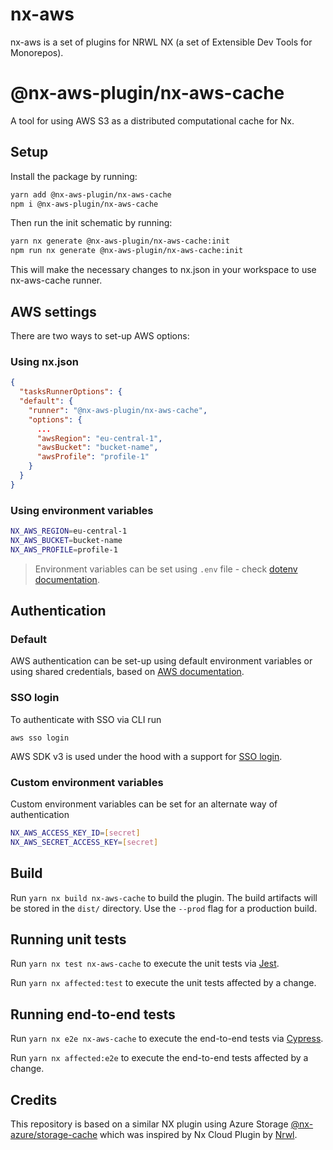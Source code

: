 # nx-aws

nx-aws is a set of plugins for NRWL NX (a set of Extensible Dev Tools for Monorepos).

# @nx-aws-plugin/nx-aws-cache

A tool for using AWS S3 as a distributed computational cache for Nx.

## Setup

Install the package by running:

```bash
yarn add @nx-aws-plugin/nx-aws-cache
npm i @nx-aws-plugin/nx-aws-cache
```

Then run the init schematic by running:

```bash
yarn nx generate @nx-aws-plugin/nx-aws-cache:init
npm run nx generate @nx-aws-plugin/nx-aws-cache:init
```

This will make the necessary changes to nx.json in your workspace to use nx-aws-cache runner.

## AWS settings

There are two ways to set-up AWS options:

### Using nx.json

```json
{
  "tasksRunnerOptions": {
  "default": {
    "runner": "@nx-aws-plugin/nx-aws-cache",
    "options": {
      ...
      "awsRegion": "eu-central-1",
      "awsBucket": "bucket-name",
      "awsProfile": "profile-1"
    }
  }
}
```

### Using environment variables

```bash
NX_AWS_REGION=eu-central-1
NX_AWS_BUCKET=bucket-name
NX_AWS_PROFILE=profile-1
```
> Environment variables can be set using `.env` file - check [dotenv documentation](https://www.npmjs.com/package/dotenv).

## Authentication

### Default

AWS authentication can be set-up using default environment variables or using shared credentials, based on [AWS documentation](https://docs.aws.amazon.com/sdk-for-javascript/v3/developer-guide/setting-credentials-node.html). 

### SSO login

To authenticate with SSO via CLI run

`aws sso login`

AWS SDK v3 is used under the hood with a support for [SSO login](https://docs.aws.amazon.com/cli/latest/userguide/cli-configure-sso.html).

### Custom environment variables

Custom environment variables can be set for an alternate way of authentication
```bash
NX_AWS_ACCESS_KEY_ID=[secret]
NX_AWS_SECRET_ACCESS_KEY=[secret]
```

## Build

Run `yarn nx build nx-aws-cache` to build the plugin. The build artifacts will be stored in the `dist/` directory. Use the `--prod` flag for a production build.

## Running unit tests

Run `yarn nx test nx-aws-cache` to execute the unit tests via [Jest](https://jestjs.io).

Run `yarn nx affected:test` to execute the unit tests affected by a change.

## Running end-to-end tests

Run `yarn nx e2e nx-aws-cache` to execute the end-to-end tests via [Cypress](https://www.cypress.io).

Run `yarn nx affected:e2e` to execute the end-to-end tests affected by a change.

## Credits

This repository is based on a similar NX plugin using Azure Storage [@nx-azure/storage-cache](https://github.com/microsoft/nx-azure) which was inspired by Nx Cloud Plugin by [Nrwl](https://github.com/nrwl/nx). 